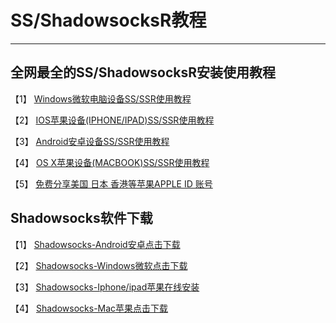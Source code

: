 
# SS/ShadowsocksR教程

<hr>

## 全网最全的SS/ShadowsocksR安装使用教程

【1】 [Windows微软电脑设备SS/SSR使用教程](/微软/)

【2】 [IOS苹果设备(IPHONE/IPAD)SS/SSR使用教程](/ios/)

【3】 [Android安卓设备SS/SSR使用教程](/Android/)

【4】 [OS X苹果设备(MACBOOK)SS/SSR使用教程](/Mac/)

【5】 [免费分享美国 日本 香港等苹果APPLE ID 账号](/AppleID/)

## Shadowsocks软件下载

【1】 [Shadowsocks-Android安卓点击下载](https://raw.githubusercontent.com/ss-ssr/download/master/shadowsocks-android.apk)

【2】 [Shadowsocks-Windows微软点击下载](https://raw.githubusercontent.com/ss-ssr/download/master/shadowsocks-windows.zip)

【3】  [Shadowsocks-Iphone/ipad苹果在线安装](https://ios.freeid.xyz/)

【4】  [Shadowsocks-Mac苹果点击下载](https://raw.githubusercontent.com/ss-ssr/download/master/shadowsocks-mac.zip)
